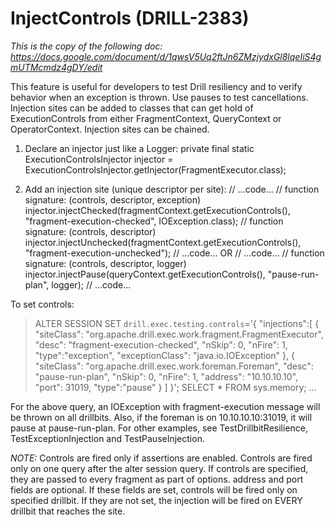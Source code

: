 # InjectControls (DRILL-2383)
_This is the copy of the following doc:
https://docs.google.com/document/d/1qwsV5Uq2ftJn6ZMzjydxGl8lqeIiS4gmUTMcmdz4gDY/edit <p>_
This feature is useful for developers to test Drill resiliency and to verify behavior when an exception is thrown. Use pauses to test cancellations.
Injection sites can be added to classes that can get hold of ExecutionControls from either FragmentContext, QueryContext or OperatorContext. Injection sites can be chained.
1) Declare an injector just like a Logger:
   private final static ExecutionControlsInjector injector =
   ExecutionControlsInjector.getInjector(FragmentExecutor.class);

2) Add an injection site (unique descriptor per site):
   // ...code...
   // function signature: (controls, descriptor, exception)
   injector.injectChecked(fragmentContext.getExecutionControls(),     
   "fragment-execution-checked", IOException.class);
   // function signature: (controls, descriptor)
   injector.injectUnchecked(fragmentContext.getExecutionControls(),     
   "fragment-execution-unchecked");
   // ...code...
   OR
   // ...code...
   // function signature: (controls, descriptor, logger)
   injector.injectPause(queryContext.getExecutionControls(), "pause-run-plan",
   logger);
   // ...code...

To set controls:
> ALTER SESSION SET `drill.exec.testing.controls`='{
"injections":[ {
"siteClass": "org.apache.drill.exec.work.fragment.FragmentExecutor",
"desc": "fragment-execution-checked",
"nSkip": 0,
"nFire": 1,
"type":"exception",
"exceptionClass": "java.io.IOException"
}, {
"siteClass": "org.apache.drill.exec.work.foreman.Foreman",
"desc": "pause-run-plan",
"nSkip": 0,
"nFire": 1,
"address": "10.10.10.10",
"port": 31019,
"type":"pause"
}
] }';
> SELECT * FROM sys.memory;
...

For the above query, an IOException with fragment-execution message will be thrown on all drillbits. Also, if the foreman is on 10.10.10.10:31019, it will pause at pause-run-plan. For other examples, see TestDrillbitResilience, TestExceptionInjection and TestPauseInjection.

_NOTE:_
Controls are fired only if assertions are enabled.
Controls are fired only on one query after the alter session query.
If controls are specified, they are passed to every fragment as part of options.
address and port fields are optional.
If these fields are set, controls will be fired only on specified drillbit.
If they are not set, the injection will be fired on EVERY drillbit that reaches the site.

